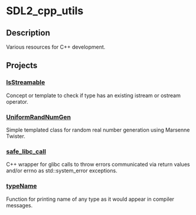 # SDL2_cpp_utils

## Description
Various resources for C++ development.

## Projects

### [IsStreamable](./IsStreamable)
Concept or template to check if type has an existing istream or ostream operator.

### [UniformRandNumGen](./UniformRandNumGen)
Simple templated class for random real number generation using Marsenne Twister.

### [safe_libc_call](./safe_libc_call)
C++ wrapper for glibc calls to throw errors communicated via return values and/or errno as std::system_error exceptions.

### [typeName](./typeName)
Function for printing name of any type as it would appear in compiler messages.
